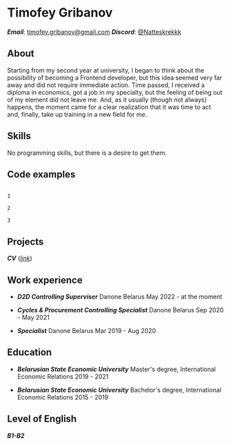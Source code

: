 # Timofey Gribanov
***Email***: timofey.gribanov@gmail.com
***Discord***: [@Natteskrekkk](https://discord.com/channels/@natteskrekkk)

## **About**
Starting from my second year at university, I began to think about the possibility of becoming a Frontend developer, but this idea seemed very far away and did not require immediate action. Time passed, I received a diploma in economics, got a job in my specialty, but the feeling of being out of my element did not leave me. And, as it usually (though not always) happens, the moment came for a clear realization that it was time to act and, finally, take up training in a new field for me.

## **Skills**
No programming skills, but there is a desire to get them.

## **Code examples**
```

1

2

3

```

## **Projects**
***CV*** (*[link](https://google.com)*)

## **Work experience**
*  ***D2D Controlling Superviser***
Danone Belarus
May 2022 - at the moment

*  ***Cycles & Procurement Controlling Specialist***
Danone Belarus
Sep 2020 - May 2021

*  ***Specialist***
Danone Belarus
Mar 2019 - Aug 2020

## **Education**
*  ***Belarusian State Economic University***
Master's degree, International Economic Relations
2019 - 2021

 *  ***Belarusian State Economic University***
Bachelor's degree, International Economic Relations
2015 - 2019

## **Level of English**
***B1-B2***
